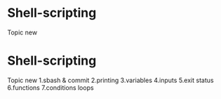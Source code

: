 # Shell-scripting

Topic new
# Shell-scripting

Topic new
1.sbash & commit
2.printing
3.variables
4.inputs
5.exit status
6.functions
7.conditions loops



